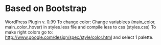 Based on Bootstrap
=============================================
WordPress Plugin v. 0.99
To change color: Change variablees (main_color, main_color_hover) in styles.less file and compile less to css (styles.css)
To make right colors go to: http://www.google.com/design/spec/style/color.html and select 1 palette.